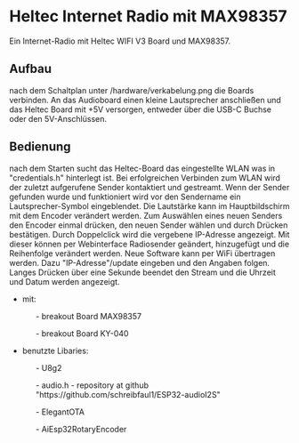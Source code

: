 
# Heltec Internet Radio mit MAX98357

Ein Internet-Radio mit Heltec WIFI V3 Board und MAX98357. 

## Aufbau
nach dem Schaltplan unter /hardware/verkabelung.png die Boards verbinden. An das Audioboard einen kleine Lautsprecher anschließen und das Heltec Board mit +5V versorgen, entweder über die USB-C Buchse oder den 5V-Anschlüssen.

## Bedienung   
nach dem Starten sucht das Heltec-Board das eingestellte WLAN was in "credentials.h" hinterlegt ist. Bei erfolgreichen Verbinden zum WLAN wird der zuletzt aufgerufene Sender kontaktiert und gestreamt. Wenn der Sender gefunden wurde und funktioniert wird vor den Sendername ein Lautsprecher-Symbol eingeblendet. Die Lautstärke kann im Hauptbildschirm mit dem Encoder verändert werden. Zum Auswählen eines neuen Senders den Encoder einmal drücken, den neuen Sender wählen und durch Drücken bestätigen. Durch Doppelclick wird die vergebene IP-Adresse angezeigt. Mit dieser können per Webinterface Radiosender geändert, hinzugefügt und die Reihenfolge verändert werden. Neue Software kann per WiFi übertragen werden. Dazu "IP-Adresse"/update eingeben und den Angaben folgen. Langes Drücken über eine Sekunde beendet den Stream und die Uhrzeit und Datum werden angezeigt.

<ul>
<li>mit:</li>
  <ul>- breakout Board MAX98357</ul>
  <ul>- breakout Board KY-040</ul>
</ul>
<ul>
<li>benutzte Libaries:</li>
  <ul>- U8g2</ul>
  <ul>- audio.h - repository at github "https://github.com/schreibfaul1/ESP32-audioI2S"</ul>
  <ul>- ElegantOTA</ul>
  <ul>- AiEsp32RotaryEncoder</ul>
</ul>
